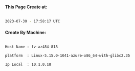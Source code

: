 
   
#### This Page Create at:

```bash

2023-07-30 - 17:58:17 UTC

```

#### Create By Machine:

```bash

Host Name : fv-az484-818

platform  : Linux-5.15.0-1041-azure-x86_64-with-glibc2.35

Ip Local  : 10.1.0.18

```

